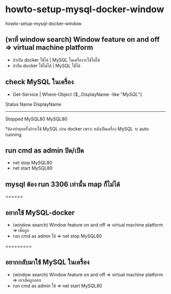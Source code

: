 # howto-setup-mysql-docker-window
howto-setup-mysql-docker-window

## (หาที่ window search) Window feature on and off => virtual machine platform
- ถ้าเปิด docker ใช้ได้ | MySQL ในเครื่องจะใช้ไม่ได้
- ถ้าปิด docker ใช้ไม่ได้ | MySQL ใช้ได้

## check MySQL ในเครื่อง
- Get-Service | Where-Object {$_.DisplayName -like "*MySQL*"}

Status   Name               DisplayName
------   ----               -----------
Stopped  MySQL80            MySQL80

*ต้องทำทุกครั้งถ้าจะใช้ MySQL ผ่าน docker เพราะ หลังเปิดเครื่อง  MySQL จะ auto running
## run cmd as admin ปิด/เปิด 
- net stop MySQL80
- net start MySQL80

## mysql ต้อง run 3306 เท่านั้น map ก็ไม่ได้


======
## อยากใช้ MySQL-docker
- (window search) Window feature on and off => virtual machine platform => เช็คถูก
- run cmd as admin ใช้ => net stop MySQL80 

=========
## อยากกลับมาใช้ MySQL ในเครื่อง
- (window search) Window feature on and off => virtual machine platform  => เอาเช็คถูกออก
- run cmd as admin ใช้ => net start MySQL80
